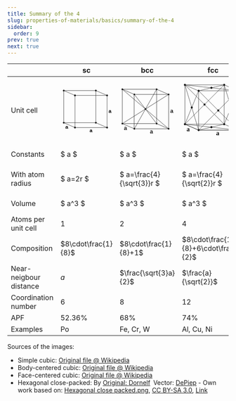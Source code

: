 ```yaml
---
title: Summary of the 4
slug: properties-of-materials/basics/summary-of-the-4
sidebar:
  order: 9
prev: true
next: true
---
```


|                        | sc                                                                                                                                                                                                                                                                                                                                                                                                                                                                                                                                                                                                                                                                                                                                                                   | bcc                                                                                                                                                                                                                                                                                                                                                                                                                                                                                                                                                                                                                                                                                                                                                                                                                                                                                                                                                                                                                                                                                                                                                                                                                                                                                                                                                                                                                                                                                                                                                                                                                                                                                                                                                                                                                                                                                                | fcc                                                                                                                                                                                                                                                                                                                                                                                                                                                                                                                                                                                                                                                                                                                                                                         | hcp                                                                                                                                                                                                                                                                                                                                                                                                                                                                                                                                                                                                                                                                                                                                                                                                                                                                                                                                                                                                                                                                                                                                                                                                                                                                                                                                                                                                                                                                                                                                                                                                                                                                                                                                                                                                                                                                                                                                                                                                                                                                                                                                                                                                                                                                                                                                                                                                                                                                                                                                                                                                                                                                                                                                                                                                                                                                                                                                                                                                                                                                                                                                                                                                                                                                                                                                                                                                                                                                                                                                                                                                                                                                                                                                                                                                                                                                                                                                                                                                                                                                                                                                                                                                                                                                                                                                                                                                                                                                                                                                                                                                                                                                                                                                                                                                                                                                                                                                                                                                                                                                                                                                                                                                                                                                                                                                                                                                                                                                                                                                                                                                                                                                                                                                                                                                                                                                                                                                                                                                                                                                                                                                                                                                                                                                                                                                                                                                                                                                                                                                                                                                                                                                                                                                                                                                                                                                                                                                                                                                                                                                                                                                                                                                                                                                                                                                                                                                                                                                                                                                                                                                                                                                                                                                                                                                                                                                                                                                                                                                                                                                                                                                                                                                                                                                                                                                                                                                                                                                                                                                                                                                                                                                                                                                                                                                                                                                                                                                                                                                                                                                                                                                                                                                                                                                                                                                                                                                                                                                                                                                                                                                                                                                                                                                                                                                                                                                                                                                                                                                                                                                                                                                                                                                                                                                                                                                                                                                                                                                                                                                                                                                                                                                                                                                                                                                                                                                                                                                                                                                                                                                                                                  |
| ---------------------- | -------------------------------------------------------------------------------------------------------------------------------------------------------------------------------------------------------------------------------------------------------------------------------------------------------------------------------------------------------------------------------------------------------------------------------------------------------------------------------------------------------------------------------------------------------------------------------------------------------------------------------------------------------------------------------------------------------------------------------------------------------------------- | -------------------------------------------------------------------------------------------------------------------------------------------------------------------------------------------------------------------------------------------------------------------------------------------------------------------------------------------------------------------------------------------------------------------------------------------------------------------------------------------------------------------------------------------------------------------------------------------------------------------------------------------------------------------------------------------------------------------------------------------------------------------------------------------------------------------------------------------------------------------------------------------------------------------------------------------------------------------------------------------------------------------------------------------------------------------------------------------------------------------------------------------------------------------------------------------------------------------------------------------------------------------------------------------------------------------------------------------------------------------------------------------------------------------------------------------------------------------------------------------------------------------------------------------------------------------------------------------------------------------------------------------------------------------------------------------------------------------------------------------------------------------------------------------------------------------------------------------------------------------------------------------------- | --------------------------------------------------------------------------------------------------------------------------------------------------------------------------------------------------------------------------------------------------------------------------------------------------------------------------------------------------------------------------------------------------------------------------------------------------------------------------------------------------------------------------------------------------------------------------------------------------------------------------------------------------------------------------------------------------------------------------------------------------------------------------- | -------------------------------------------------------------------------------------------------------------------------------------------------------------------------------------------------------------------------------------------------------------------------------------------------------------------------------------------------------------------------------------------------------------------------------------------------------------------------------------------------------------------------------------------------------------------------------------------------------------------------------------------------------------------------------------------------------------------------------------------------------------------------------------------------------------------------------------------------------------------------------------------------------------------------------------------------------------------------------------------------------------------------------------------------------------------------------------------------------------------------------------------------------------------------------------------------------------------------------------------------------------------------------------------------------------------------------------------------------------------------------------------------------------------------------------------------------------------------------------------------------------------------------------------------------------------------------------------------------------------------------------------------------------------------------------------------------------------------------------------------------------------------------------------------------------------------------------------------------------------------------------------------------------------------------------------------------------------------------------------------------------------------------------------------------------------------------------------------------------------------------------------------------------------------------------------------------------------------------------------------------------------------------------------------------------------------------------------------------------------------------------------------------------------------------------------------------------------------------------------------------------------------------------------------------------------------------------------------------------------------------------------------------------------------------------------------------------------------------------------------------------------------------------------------------------------------------------------------------------------------------------------------------------------------------------------------------------------------------------------------------------------------------------------------------------------------------------------------------------------------------------------------------------------------------------------------------------------------------------------------------------------------------------------------------------------------------------------------------------------------------------------------------------------------------------------------------------------------------------------------------------------------------------------------------------------------------------------------------------------------------------------------------------------------------------------------------------------------------------------------------------------------------------------------------------------------------------------------------------------------------------------------------------------------------------------------------------------------------------------------------------------------------------------------------------------------------------------------------------------------------------------------------------------------------------------------------------------------------------------------------------------------------------------------------------------------------------------------------------------------------------------------------------------------------------------------------------------------------------------------------------------------------------------------------------------------------------------------------------------------------------------------------------------------------------------------------------------------------------------------------------------------------------------------------------------------------------------------------------------------------------------------------------------------------------------------------------------------------------------------------------------------------------------------------------------------------------------------------------------------------------------------------------------------------------------------------------------------------------------------------------------------------------------------------------------------------------------------------------------------------------------------------------------------------------------------------------------------------------------------------------------------------------------------------------------------------------------------------------------------------------------------------------------------------------------------------------------------------------------------------------------------------------------------------------------------------------------------------------------------------------------------------------------------------------------------------------------------------------------------------------------------------------------------------------------------------------------------------------------------------------------------------------------------------------------------------------------------------------------------------------------------------------------------------------------------------------------------------------------------------------------------------------------------------------------------------------------------------------------------------------------------------------------------------------------------------------------------------------------------------------------------------------------------------------------------------------------------------------------------------------------------------------------------------------------------------------------------------------------------------------------------------------------------------------------------------------------------------------------------------------------------------------------------------------------------------------------------------------------------------------------------------------------------------------------------------------------------------------------------------------------------------------------------------------------------------------------------------------------------------------------------------------------------------------------------------------------------------------------------------------------------------------------------------------------------------------------------------------------------------------------------------------------------------------------------------------------------------------------------------------------------------------------------------------------------------------------------------------------------------------------------------------------------------------------------------------------------------------------------------------------------------------------------------------------------------------------------------------------------------------------------------------------------------------------------------------------------------------------------------------------------------------------------------------------------------------------------------------------------------------------------------------------------------------------------------------------------------------------------------------------------------------------------------------------------------------------------------------------------------------------------------------------------------------------------------------------------------------------------------------------------------------------------------------------------------------------------------------------------------------------------------------------------------------------------------------------------------------------------------------------------------------------------------------------------------------------------------------------------------------------------------------------------------------------------------------------------------------------------------------------------------------------------------------------------------------------------------------------------------------------------------------------------------------------------------------------------------------------------------------------------------------------------------------------------------------------------------------------------------------------------------------------------------------------------------------------------------------------------------------------------------------------------------------------------------------------------------------------------------------------------------------------------------------------------------------------------------------------------------------------------------------------------------------------------------------------------------------------------------------------------------------------------------------------------------------------------------------------------------------------------------------------------------------------------------------------------------------------------------------------------------------------------------------------------------------------------------------------------------------------------------------------------------------------------------------------------------------------------------------------------------------------------------------------------------------------------------------------------------------------------------------------------------------------------------------------------------------------------------------------------------------------------------------------------------------------------------------------------------------------------------------------------------------------------------------------------------------------- |
| Unit cell              | <svg width="203" height="180" viewBox="0 0 403 360"><marker id="a" overflow="visible" orient="auto"><circle r="2.5" fill="currentColor"/></marker><g fill="none" stroke="currentColor" stroke-width="2.5" marker-start="url(#a)" marker-mid="url(#a)" marker-end="url(#a)"><path d="M273.848 28.75v250l87.5 37.5" stroke="currentColor"/><path d="M23.848 278.75h250" stroke="currentColor"/><path d="m111.348 316.25-87.5-37.5v-250l87.5 37.5"/><path d="M23.848 28.75h250l87.5 37.5"/><path d="M111.348 66.25h250v250h-250z"/></g><circle cx="273.848" cy="278.75" r="6.25" fill="currentColor"/><g font-family="sans-serif" font-size="40" font-weight="bold"><text x="225" y="351">a</text><text x="373" y="201">a</text><text x="36" y="326">a</text></g></svg> | <svg xmlns="http://www.w3.org/2000/svg" viewBox="0 0 403 354" width="201.5" height="177"><path d="m106.25 311.25-87.5-37.5v-250l87.5 37.5m-87.5-37.5h250l87.5 37.5" fill="none" stroke="currentColor" stroke-width="2.5"/><path d="M268.75 23.75v250l87.5 37.5m-87.5-37.5h-250m250-250-162.5 287.5m-87.5-37.5 337.5-212.5m-337.5-37.5 337.5 287.5m-87.5-37.5-162.5-212.5" fill="none" stroke="currentColor" stroke-width="2.5"/><path fill="none" stroke="currentColor" stroke-width="2.5" stroke-linecap="round" d="M106.25 61.25h250v250h-250z"/><path d="M193.75 167.5a6.25 6.25 0 1 1-12.5 0 6.25 6.25 0 1 1 12.5 0z" fill="currentColor"/><path d="M25 23.75a6.25 6.25 0 1 1-12.5 0 6.25 6.25 0 1 1 12.5 0zm87.5 37.5a6.25 6.25 0 1 1-12.5 0 6.25 6.25 0 1 1 12.5 0zM275 23.75a6.25 6.25 0 1 1-12.5 0 6.25 6.25 0 1 1 12.5 0zm87.5 37.5a6.25 6.25 0 1 1-12.5 0 6.25 6.25 0 1 1 12.5 0zm0 250a6.25 6.25 0 1 1-12.5 0 6.25 6.25 0 1 1 12.5 0z" fill="currentColor"/><path d="M275 273.75a6.25 6.25 0 1 1-12.5 0 6.25 6.25 0 1 1 12.5 0z" fill="currentColor"/><path d="M25 273.75a6.25 6.25 0 1 1-12.5 0 6.25 6.25 0 1 1 12.5 0zm87.5 37.5a6.25 6.25 0 1 1-12.5 0 6.25 6.25 0 1 1 12.5 0z" fill="currentColor"/><text x="219.902" y="346.152" xml:space="preserve" style="text-align:start;line-height:125%;fill:currentColor" font-size="40" font-weight="bold" font-family="sans-serif"><tspan x="219.902" y="346.152">a</tspan></text><text x="368.184" y="196.152" xml:space="preserve" style="fill:currentColor;text-align:start;line-height:125%" font-size="40" font-weight="bold" font-family="sans-serif"><tspan x="368.184" y="196.152">a</tspan></text><text x="30.684" y="321.152" xml:space="preserve" style="fill:currentColor;text-align:start;line-height:125%" font-size="40" font-weight="bold" font-family="sans-serif"><tspan x="30.684" y="321.152">a</tspan></text></svg> | <svg xmlns="http://www.w3.org/2000/svg" viewBox="0 0 399 359" width="199.5" height="179.5"><g fill="none" stroke="currentColor" stroke-width="2" stroke-linecap="round"><path d="m18 18 252 252H18L270 18l88 290-88-38-164 38-88-38 340 38V56l-88 214V18"/><path stroke="currentColor" d="m18 18 340 38-88-38-164 38zl88 290-88-38 88-214h252v252H106V56l252 252H106L358 56M18 270V18h252"/><g stroke-width="13"><path stroke="currentColor" d="M18 18h0m88 38h0m82-19h0m82-19h0m88 38h0M232 182v0M106 308v0M62 163v0M18 270h0m340 38v0"/><path d="M144 144h0m44 145h0m82-19h0m44-107v0"/></g></g><text font-size="40" font-weight="bold" font-family="Bitstream Vera Sans" x="29" y="316">a <tspan x="218" y="341">a</tspan> <tspan x="367" y="191">a</tspan></text></svg> | <svg xmlns="http://www.w3.org/2000/svg" width="160" height="158" viewBox="0 0 311.15 306.92"><g style="display:inline"><path style="fill:none;stroke:currentColor;stroke-width:2;stroke-linecap:butt;stroke-linejoin:miter;stroke-miterlimit:4;stroke-opacity:1;stroke-dasharray:none" d="m218.217 42.357-.471 181.949" transform="translate(-62.909 11.304)"/><path style="fill:none;stroke:currentColor;stroke-width:2;stroke-linecap:butt;stroke-linejoin:miter;stroke-miterlimit:4;stroke-opacity:1;stroke-dasharray:none" d="m257.751 268.253 71.29-31.381m-181.31 20.718 110.003 10.664" transform="translate(-62.909 11.304)"/><path style="fill:none;stroke:currentColor;stroke-width:2;stroke-linecap:butt;stroke-linejoin:miter;stroke-miterlimit:4;stroke-opacity:1;stroke-dasharray:12,12;stroke-dashoffset:0;display:inline" d="m106.842 215.297 40 41.438" transform="translate(-62.909 11.304)"/><path style="fill:none;stroke:currentColor;stroke-width:2;stroke-linecap:butt;stroke-linejoin:miter;stroke-miterlimit:4;stroke-opacity:1;stroke-dasharray:12,12;stroke-dashoffset:0" d="m177.86 182.648 109.11 9.682" transform="translate(-62.909 11.304)"/><path style="fill:none;stroke:currentColor;stroke-width:2;stroke-linecap:butt;stroke-linejoin:miter;stroke-miterlimit:4;stroke-opacity:1;stroke-dasharray:12,12;stroke-dashoffset:0;display:inline" d="m107.148 213.051 68.505-30.06m153.27 53.496-39.989-42.193" transform="translate(-62.909 11.304)"/><path style="fill:none;stroke:currentColor;stroke-width:2;stroke-linecap:butt;stroke-linejoin:miter;stroke-miterlimit:4;stroke-opacity:1;stroke-dasharray:none;display:inline" d="m148.732 256.786 68.335-30.383M329.2 236.764l-110.46-10.525" transform="translate(-62.909 11.304)"/><path style="fill:none;stroke:currentColor;stroke-width:2;stroke-linecap:butt;stroke-linejoin:miter;stroke-miterlimit:4;stroke-opacity:1;stroke-dasharray:12,12;stroke-dashoffset:0;display:inline" d="m257.02 267.847-38.038-41.367m-2.01-2.01-39.03-41.741m108.768 11.727-67.53 29.835m-2.009.379-110.484-9.528" transform="translate(-62.909 11.304)"/><path style="fill:none;stroke:currentColor;stroke-width:2;stroke-linecap:butt;stroke-linejoin:miter;stroke-miterlimit:4;stroke-opacity:1;stroke-dasharray:12,12;stroke-dashoffset:0;display:inline" d="m105.556 30.992-.47 181.95" transform="translate(-62.909 11.304)"/><path style="fill:none;stroke:currentColor;stroke-width:2;stroke-linecap:butt;stroke-linejoin:miter;stroke-miterlimit:4;stroke-opacity:1;stroke-dasharray:none;display:inline;enable-background:new" d="m148.064 76.374-.471 181.949M257.925 85.281l-.47 181.95m72.919-214.017-.47 181.949" transform="translate(-62.909 11.304)"/><path style="fill:none;stroke:currentColor;stroke-width:2;stroke-linecap:butt;stroke-linejoin:miter;stroke-miterlimit:4;stroke-opacity:1;stroke-dasharray:12,12;stroke-dashoffset:0;display:inline;enable-background:new" d="m288.211 11.05-.47 181.95M177.162 2.737l-.47 181.949" transform="translate(-62.909 11.304)"/><path style="fill:none;stroke:currentColor;stroke-width:1.74677539;stroke-linecap:square;stroke-linejoin:miter;stroke-miterlimit:4;stroke-opacity:1;stroke-dasharray:3.49355078,3.49355078;stroke-dashoffset:0;display:inline;enable-background:new" d="m208.763 160.228-.724 90.253m70.203-122.321-.724 90.253m-110.325-102.13-.724 90.253" transform="translate(-62.909 11.304)"/><path style="fill:none;stroke:currentColor;stroke-width:2;stroke-linecap:square;stroke-linejoin:miter;stroke-miterlimit:4;stroke-opacity:1;stroke-dasharray:4,4;stroke-dashoffset:0;display:inline;enable-background:new" d="m168.822 116.515 109.583 11.576m-69.253 32.412 67.579-31.196" transform="translate(-62.909 11.304)"/><path style="fill:none;stroke:currentColor;stroke-width:2.03187132;stroke-linecap:square;stroke-linejoin:miter;stroke-miterlimit:4;stroke-opacity:1;stroke-dasharray:4.06374264,4.06374264;stroke-dashoffset:0;display:inline;enable-background:new" d="m167.509 116.285 40.496 44.074" transform="translate(-62.909 11.304)"/></g><g style="display:inline"><path style="fill:currentColor;fill-opacity:1;display:inline" d="M55.72 105.715a2.899 2.899 0 1 1-5.797 0 2.899 2.899 0 0 1 5.798 0z" transform="translate(32.02 28.91) scale(1.55238)"/><path style="fill:none;stroke:currentColor;stroke-width:2;stroke-linecap:butt;stroke-linejoin:miter;stroke-miterlimit:4;stroke-opacity:1;stroke-dasharray:none;display:inline;enable-background:new" d="m257.814 84.734 71.29-31.381M147.794 74.07l110.003 10.665" transform="translate(-62.909 11.304)"/><path style="fill:none;stroke:currentColor;stroke-width:2;stroke-linecap:butt;stroke-linejoin:miter;stroke-miterlimit:4;stroke-opacity:1;stroke-dasharray:12,12;stroke-dashoffset:0;display:inline;enable-background:new" d="m106.905 31.778 40 41.438M177.923-.871l109.11 9.682M107.21 29.532l68.506-30.06m153.27 53.496-39.989-42.193" transform="translate(-62.909 11.304)"/><path style="fill:none;stroke:currentColor;stroke-width:2;stroke-linecap:butt;stroke-linejoin:miter;stroke-miterlimit:4;stroke-opacity:1;stroke-dasharray:none;display:inline;enable-background:new" d="m148.795 73.267 68.335-30.383m112.133 10.361L218.804 42.72" transform="translate(-62.909 11.304)"/><path style="fill:none;stroke:currentColor;stroke-width:2;stroke-linecap:butt;stroke-linejoin:miter;stroke-miterlimit:4;stroke-opacity:1;stroke-dasharray:12,12;stroke-dashoffset:0;display:inline;enable-background:new" d="M257.082 84.328 219.045 42.96m-2.01-2.009L178.005-.79m108.767 11.727-67.53 29.835m-2.008.378L106.75 31.623" transform="translate(-62.909 11.304)"/><path style="fill:currentColor;fill-opacity:1;display:inline;enable-background:new" d="M55.72 105.715a2.899 2.899 0 1 1-5.797 0 2.899 2.899 0 0 1 5.798 0z" transform="translate(32.083 -154.61) scale(1.55238)"/><path style="fill:currentColor;fill-opacity:1;display:inline;enable-background:new" d="M55.72 105.715a2.899 2.899 0 1 1-5.797 0 2.899 2.899 0 0 1 5.798 0z" transform="translate(143.057 -143.062) scale(1.55238)"/><path style="fill:currentColor;fill-opacity:1;display:inline;enable-background:new" d="M55.72 105.715a2.899 2.899 0 1 1-5.797 0 2.899 2.899 0 0 1 5.798 0z" transform="translate(73.14 -110.84) scale(1.55238)"/><path style="fill:currentColor;fill-opacity:1;display:inline;enable-background:new" d="M55.72 105.715a2.899 2.899 0 1 1-5.797 0 2.899 2.899 0 0 1 5.798 0z" transform="translate(2.967 -78.62) scale(1.55238)"/><path style="fill:currentColor;fill-opacity:1;display:inline;enable-background:new" d="M55.72 105.715a2.899 2.899 0 1 1-5.797 0 2.899 2.899 0 0 1 5.798 0z" transform="translate(185.109 -98.806) scale(1.55238)"/><path style="fill:currentColor;fill-opacity:1;display:inline;enable-background:new" d="M55.72 105.715a2.899 2.899 0 1 1-5.797 0 2.899 2.899 0 0 1 5.798 0z" transform="translate(113.17 -67.482) scale(1.55238)"/><path style="fill:currentColor;fill-opacity:1;display:inline;enable-background:new" d="M55.72 105.715a2.899 2.899 0 1 1-5.797 0 2.899 2.899 0 0 1 5.798 0z" transform="translate(-38.974 -121.998) scale(1.55238)"/><path style="fill:currentColor;fill-opacity:1;display:inline" d="M55.72 105.715a2.899 2.899 0 1 1-5.797 0 2.899 2.899 0 0 1 5.798 0z" transform="translate(142.994 40.457) scale(1.55238)"/><path style="fill:currentColor;fill-opacity:1;display:inline" d="M55.72 105.715a2.899 2.899 0 1 1-5.797 0 2.899 2.899 0 0 1 5.798 0z" transform="translate(133.376 -24.695) scale(1.55238)"/><path style="fill:currentColor;fill-opacity:1;display:inline" d="M55.72 105.715a2.899 2.899 0 1 1-5.797 0 2.899 2.899 0 0 1 5.798 0z" transform="translate(73.078 72.678) scale(1.55238)"/><path style="fill:currentColor;fill-opacity:1;display:inline" d="M55.72 105.715a2.899 2.899 0 1 1-5.797 0 2.899 2.899 0 0 1 5.798 0z" transform="translate(63.824 7.912) scale(1.55238)"/><path style="fill:currentColor;fill-opacity:1;display:inline" d="M55.72 105.715a2.899 2.899 0 1 1-5.797 0 2.899 2.899 0 0 1 5.798 0z" transform="translate(22.273 -36.386) scale(1.55238)"/><path style="fill:currentColor;fill-opacity:1;display:inline" d="M55.72 105.715a2.899 2.899 0 1 1-5.797 0 2.899 2.899 0 0 1 5.798 0z" transform="translate(2.904 104.9) scale(1.55238)"/><path style="fill:currentColor;fill-opacity:1;display:inline" d="M55.72 105.715a2.899 2.899 0 1 1-5.797 0 2.899 2.899 0 0 1 5.798 0z" transform="translate(185.046 84.713) scale(1.55238)"/><path style="fill:currentColor;fill-opacity:1;display:inline" d="M55.72 105.715a2.899 2.899 0 1 1-5.797 0 2.899 2.899 0 0 1 5.798 0z" transform="translate(113.107 116.037) scale(1.55238)"/><path style="fill:currentColor;fill-opacity:1;display:inline" d="M55.72 105.715a2.899 2.899 0 1 1-5.797 0 2.899 2.899 0 0 1 5.798 0z" transform="translate(-39.036 61.521) scale(1.55238)"/><path d="M198.985 276.084c-2.279 0-3.857.26-4.736.782-.879.52-1.318 1.41-1.318 2.667 0 1.001.33 1.796.988 2.383.66.588 1.556.882 2.69.882 1.564 0 2.818-.555 3.763-1.663.945-1.11 1.418-2.583 1.418-4.423v-.628zm5.625-1.165v9.795h-2.82v-2.606c-.644 1.042-1.446 1.811-2.406 2.307-.961.495-2.136.743-3.526.743-1.757 0-3.155-.493-4.192-1.48-1.037-.985-1.556-2.306-1.556-3.961 0-1.932.647-3.388 1.94-4.369 1.292-.98 3.22-1.471 5.785-1.471h3.955v-.276c0-1.298-.427-2.302-1.28-3.012s-2.051-1.065-3.594-1.065c-.981 0-1.937.117-2.867.352-.93.235-1.824.588-2.682 1.058v-2.606a18.917 18.917 0 0 1 3.004-.896c.971-.2 1.916-.3 2.836-.3 2.483 0 4.338.644 5.564 1.932 1.226 1.288 1.84 3.24 1.84 5.855z" transform="translate(-59.218 12.78)" style="font-size:31.39110947px;font-style:normal;font-variant:normal;font-weight:400;font-stretch:normal;text-align:start;line-height:125%;letter-spacing:0;word-spacing:0;writing-mode:lr-tb;text-anchor:start;fill:currentColor;fill-opacity:1;stroke:none;display:inline;enable-background:new;font-family:DejaVu Sans;-inkscape-font-specification:DejaVu Sans"/><path style="font-size:31.39110947px;font-style:normal;font-variant:normal;font-weight:400;font-stretch:normal;text-align:start;line-height:125%;letter-spacing:0;word-spacing:0;writing-mode:lr-tb;text-anchor:start;fill:currentColor;fill-opacity:1;stroke:none;display:inline;enable-background:new;font-family:DejaVu Sans;-inkscape-font-specification:DejaVu Sans" d="M351.165 150.104v2.636a10.977 10.977 0 0 0-2.4-.989 9.16 9.16 0 0 0-2.429-.33c-1.829 0-3.249.58-4.26 1.74-1.012 1.16-1.518 2.788-1.518 4.882 0 2.095.506 3.722 1.517 4.882 1.012 1.16 2.432 1.74 4.261 1.74.818 0 1.628-.11 2.43-.33a11.01 11.01 0 0 0 2.399-.988v2.606c-.787.367-1.602.643-2.445.827-.843.184-1.74.276-2.69.276-2.585 0-4.64-.812-6.162-2.437-1.522-1.625-2.284-3.817-2.284-6.576 0-2.8.77-5.002 2.307-6.606 1.538-1.604 3.646-2.406 6.323-2.406.868 0 1.717.09 2.544.268.828.179 1.63.447 2.407.805z" transform="translate(-62.909 11.304)"/></g></svg> |
| Constants              | $ a $                                                                                                                                                                                                                                                                                                                                                                                                                                                                                                                                                                                                                                                                                                                                                                | $ a $                                                                                                                                                                                                                                                                                                                                                                                                                                                                                                                                                                                                                                                                                                                                                                                                                                                                                                                                                                                                                                                                                                                                                                                                                                                                                                                                                                                                                                                                                                                                                                                                                                                                                                                                                                                                                                                                                              | $ a $                                                                                                                                                                                                                                                                                                                                                                                                                                                                                                                                                                                                                                                                                                                                                                       | $ a, c $ (where $ c > a $)                                                                                                                                                                                                                                                                                                                                                                                                                                                                                                                                                                                                                                                                                                                                                                                                                                                                                                                                                                                                                                                                                                                                                                                                                                                                                                                                                                                                                                                                                                                                                                                                                                                                                                                                                                                                                                                                                                                                                                                                                                                                                                                                                                                                                                                                                                                                                                                                                                                                                                                                                                                                                                                                                                                                                                                                                                                                                                                                                                                                                                                                                                                                                                                                                                                                                                                                                                                                                                                                                                                                                                                                                                                                                                                                                                                                                                                                                                                                                                                                                                                                                                                                                                                                                                                                                                                                                                                                                                                                                                                                                                                                                                                                                                                                                                                                                                                                                                                                                                                                                                                                                                                                                                                                                                                                                                                                                                                                                                                                                                                                                                                                                                                                                                                                                                                                                                                                                                                                                                                                                                                                                                                                                                                                                                                                                                                                                                                                                                                                                                                                                                                                                                                                                                                                                                                                                                                                                                                                                                                                                                                                                                                                                                                                                                                                                                                                                                                                                                                                                                                                                                                                                                                                                                                                                                                                                                                                                                                                                                                                                                                                                                                                                                                                                                                                                                                                                                                                                                                                                                                                                                                                                                                                                                                                                                                                                                                                                                                                                                                                                                                                                                                                                                                                                                                                                                                                                                                                                                                                                                                                                                                                                                                                                                                                                                                                                                                                                                                                                                                                                                                                                                                                                                                                                                                                                                                                                                                                                                                                                                                                                                                                                                                                                                                                                                                                                                                                                                                                                                                                                                                                                           |
| With atom radius       | $ a=2r $                                                                                                                                                                                                                                                                                                                                                                                                                                                                                                                                                                                                                                                                                                                                                             | $ a=\frac{4}{\sqrt{3}}r $                                                                                                                                                                                                                                                                                                                                                                                                                                                                                                                                                                                                                                                                                                                                                                                                                                                                                                                                                                                                                                                                                                                                                                                                                                                                                                                                                                                                                                                                                                                                                                                                                                                                                                                                                                                                                                                                          | $ a=\frac{4}{\sqrt{2}}r $                                                                                                                                                                                                                                                                                                                                                                                                                                                                                                                                                                                                                                                                                                                                                   | $ a = 2r ; c=\sqrt{\frac{8}{3}}a $                                                                                                                                                                                                                                                                                                                                                                                                                                                                                                                                                                                                                                                                                                                                                                                                                                                                                                                                                                                                                                                                                                                                                                                                                                                                                                                                                                                                                                                                                                                                                                                                                                                                                                                                                                                                                                                                                                                                                                                                                                                                                                                                                                                                                                                                                                                                                                                                                                                                                                                                                                                                                                                                                                                                                                                                                                                                                                                                                                                                                                                                                                                                                                                                                                                                                                                                                                                                                                                                                                                                                                                                                                                                                                                                                                                                                                                                                                                                                                                                                                                                                                                                                                                                                                                                                                                                                                                                                                                                                                                                                                                                                                                                                                                                                                                                                                                                                                                                                                                                                                                                                                                                                                                                                                                                                                                                                                                                                                                                                                                                                                                                                                                                                                                                                                                                                                                                                                                                                                                                                                                                                                                                                                                                                                                                                                                                                                                                                                                                                                                                                                                                                                                                                                                                                                                                                                                                                                                                                                                                                                                                                                                                                                                                                                                                                                                                                                                                                                                                                                                                                                                                                                                                                                                                                                                                                                                                                                                                                                                                                                                                                                                                                                                                                                                                                                                                                                                                                                                                                                                                                                                                                                                                                                                                                                                                                                                                                                                                                                                                                                                                                                                                                                                                                                                                                                                                                                                                                                                                                                                                                                                                                                                                                                                                                                                                                                                                                                                                                                                                                                                                                                                                                                                                                                                                                                                                                                                                                                                                                                                                                                                                                                                                                                                                                                                                                                                                                                                                                                                                                                                                                   |
| Volume                 | $ a^3 $                                                                                                                                                                                                                                                                                                                                                                                                                                                                                                                                                                                                                                                                                                                                                              | $ a^3 $                                                                                                                                                                                                                                                                                                                                                                                                                                                                                                                                                                                                                                                                                                                                                                                                                                                                                                                                                                                                                                                                                                                                                                                                                                                                                                                                                                                                                                                                                                                                                                                                                                                                                                                                                                                                                                                                                            | $ a^3 $                                                                                                                                                                                                                                                                                                                                                                                                                                                                                                                                                                                                                                                                                                                                                                     | $ \frac{3}{2} \sqrt{3} a^2c $                                                                                                                                                                                                                                                                                                                                                                                                                                                                                                                                                                                                                                                                                                                                                                                                                                                                                                                                                                                                                                                                                                                                                                                                                                                                                                                                                                                                                                                                                                                                                                                                                                                                                                                                                                                                                                                                                                                                                                                                                                                                                                                                                                                                                                                                                                                                                                                                                                                                                                                                                                                                                                                                                                                                                                                                                                                                                                                                                                                                                                                                                                                                                                                                                                                                                                                                                                                                                                                                                                                                                                                                                                                                                                                                                                                                                                                                                                                                                                                                                                                                                                                                                                                                                                                                                                                                                                                                                                                                                                                                                                                                                                                                                                                                                                                                                                                                                                                                                                                                                                                                                                                                                                                                                                                                                                                                                                                                                                                                                                                                                                                                                                                                                                                                                                                                                                                                                                                                                                                                                                                                                                                                                                                                                                                                                                                                                                                                                                                                                                                                                                                                                                                                                                                                                                                                                                                                                                                                                                                                                                                                                                                                                                                                                                                                                                                                                                                                                                                                                                                                                                                                                                                                                                                                                                                                                                                                                                                                                                                                                                                                                                                                                                                                                                                                                                                                                                                                                                                                                                                                                                                                                                                                                                                                                                                                                                                                                                                                                                                                                                                                                                                                                                                                                                                                                                                                                                                                                                                                                                                                                                                                                                                                                                                                                                                                                                                                                                                                                                                                                                                                                                                                                                                                                                                                                                                                                                                                                                                                                                                                                                                                                                                                                                                                                                                                                                                                                                                                                                                                                                                                                        |
| Atoms per unit cell    | 1                                                                                                                                                                                                                                                                                                                                                                                                                                                                                                                                                                                                                                                                                                                                                                    | 2                                                                                                                                                                                                                                                                                                                                                                                                                                                                                                                                                                                                                                                                                                                                                                                                                                                                                                                                                                                                                                                                                                                                                                                                                                                                                                                                                                                                                                                                                                                                                                                                                                                                                                                                                                                                                                                                                                  | 4                                                                                                                                                                                                                                                                                                                                                                                                                                                                                                                                                                                                                                                                                                                                                                           | 6                                                                                                                                                                                                                                                                                                                                                                                                                                                                                                                                                                                                                                                                                                                                                                                                                                                                                                                                                                                                                                                                                                                                                                                                                                                                                                                                                                                                                                                                                                                                                                                                                                                                                                                                                                                                                                                                                                                                                                                                                                                                                                                                                                                                                                                                                                                                                                                                                                                                                                                                                                                                                                                                                                                                                                                                                                                                                                                                                                                                                                                                                                                                                                                                                                                                                                                                                                                                                                                                                                                                                                                                                                                                                                                                                                                                                                                                                                                                                                                                                                                                                                                                                                                                                                                                                                                                                                                                                                                                                                                                                                                                                                                                                                                                                                                                                                                                                                                                                                                                                                                                                                                                                                                                                                                                                                                                                                                                                                                                                                                                                                                                                                                                                                                                                                                                                                                                                                                                                                                                                                                                                                                                                                                                                                                                                                                                                                                                                                                                                                                                                                                                                                                                                                                                                                                                                                                                                                                                                                                                                                                                                                                                                                                                                                                                                                                                                                                                                                                                                                                                                                                                                                                                                                                                                                                                                                                                                                                                                                                                                                                                                                                                                                                                                                                                                                                                                                                                                                                                                                                                                                                                                                                                                                                                                                                                                                                                                                                                                                                                                                                                                                                                                                                                                                                                                                                                                                                                                                                                                                                                                                                                                                                                                                                                                                                                                                                                                                                                                                                                                                                                                                                                                                                                                                                                                                                                                                                                                                                                                                                                                                                                                                                                                                                                                                                                                                                                                                                                                                                                                                                                                                                    |
| Composition            | $8\cdot\frac{1}{8}$                                                                                                                                                                                                                                                                                                                                                                                                                                                                                                                                                                                                                                                                                                                                                  | $8\cdot\frac{1}{8}+1$                                                                                                                                                                                                                                                                                                                                                                                                                                                                                                                                                                                                                                                                                                                                                                                                                                                                                                                                                                                                                                                                                                                                                                                                                                                                                                                                                                                                                                                                                                                                                                                                                                                                                                                                                                                                                                                                              | $8\cdot\frac{1}{8}+6\cdot\frac{1}{2}$                                                                                                                                                                                                                                                                                                                                                                                                                                                                                                                                                                                                                                                                                                                                       | $3+12\cdot\frac{1}{6}+2\cdot\frac{1}{2}$                                                                                                                                                                                                                                                                                                                                                                                                                                                                                                                                                                                                                                                                                                                                                                                                                                                                                                                                                                                                                                                                                                                                                                                                                                                                                                                                                                                                                                                                                                                                                                                                                                                                                                                                                                                                                                                                                                                                                                                                                                                                                                                                                                                                                                                                                                                                                                                                                                                                                                                                                                                                                                                                                                                                                                                                                                                                                                                                                                                                                                                                                                                                                                                                                                                                                                                                                                                                                                                                                                                                                                                                                                                                                                                                                                                                                                                                                                                                                                                                                                                                                                                                                                                                                                                                                                                                                                                                                                                                                                                                                                                                                                                                                                                                                                                                                                                                                                                                                                                                                                                                                                                                                                                                                                                                                                                                                                                                                                                                                                                                                                                                                                                                                                                                                                                                                                                                                                                                                                                                                                                                                                                                                                                                                                                                                                                                                                                                                                                                                                                                                                                                                                                                                                                                                                                                                                                                                                                                                                                                                                                                                                                                                                                                                                                                                                                                                                                                                                                                                                                                                                                                                                                                                                                                                                                                                                                                                                                                                                                                                                                                                                                                                                                                                                                                                                                                                                                                                                                                                                                                                                                                                                                                                                                                                                                                                                                                                                                                                                                                                                                                                                                                                                                                                                                                                                                                                                                                                                                                                                                                                                                                                                                                                                                                                                                                                                                                                                                                                                                                                                                                                                                                                                                                                                                                                                                                                                                                                                                                                                                                                                                                                                                                                                                                                                                                                                                                                                                                                                                                                                                                             |
| Near-neigbour distance | $a$                                                                                                                                                                                                                                                                                                                                                                                                                                                                                                                                                                                                                                                                                                                                                                  | $\frac{\sqrt{3}a}{2}$                                                                                                                                                                                                                                                                                                                                                                                                                                                                                                                                                                                                                                                                                                                                                                                                                                                                                                                                                                                                                                                                                                                                                                                                                                                                                                                                                                                                                                                                                                                                                                                                                                                                                                                                                                                                                                                                              | $\frac{a}{\sqrt{2}}$                                                                                                                                                                                                                                                                                                                                                                                                                                                                                                                                                                                                                                                                                                                                                        | $a$                                                                                                                                                                                                                                                                                                                                                                                                                                                                                                                                                                                                                                                                                                                                                                                                                                                                                                                                                                                                                                                                                                                                                                                                                                                                                                                                                                                                                                                                                                                                                                                                                                                                                                                                                                                                                                                                                                                                                                                                                                                                                                                                                                                                                                                                                                                                                                                                                                                                                                                                                                                                                                                                                                                                                                                                                                                                                                                                                                                                                                                                                                                                                                                                                                                                                                                                                                                                                                                                                                                                                                                                                                                                                                                                                                                                                                                                                                                                                                                                                                                                                                                                                                                                                                                                                                                                                                                                                                                                                                                                                                                                                                                                                                                                                                                                                                                                                                                                                                                                                                                                                                                                                                                                                                                                                                                                                                                                                                                                                                                                                                                                                                                                                                                                                                                                                                                                                                                                                                                                                                                                                                                                                                                                                                                                                                                                                                                                                                                                                                                                                                                                                                                                                                                                                                                                                                                                                                                                                                                                                                                                                                                                                                                                                                                                                                                                                                                                                                                                                                                                                                                                                                                                                                                                                                                                                                                                                                                                                                                                                                                                                                                                                                                                                                                                                                                                                                                                                                                                                                                                                                                                                                                                                                                                                                                                                                                                                                                                                                                                                                                                                                                                                                                                                                                                                                                                                                                                                                                                                                                                                                                                                                                                                                                                                                                                                                                                                                                                                                                                                                                                                                                                                                                                                                                                                                                                                                                                                                                                                                                                                                                                                                                                                                                                                                                                                                                                                                                                                                                                                                                                                                                  |
| Coordination number    | 6                                                                                                                                                                                                                                                                                                                                                                                                                                                                                                                                                                                                                                                                                                                                                                    | 8                                                                                                                                                                                                                                                                                                                                                                                                                                                                                                                                                                                                                                                                                                                                                                                                                                                                                                                                                                                                                                                                                                                                                                                                                                                                                                                                                                                                                                                                                                                                                                                                                                                                                                                                                                                                                                                                                                  | 12                                                                                                                                                                                                                                                                                                                                                                                                                                                                                                                                                                                                                                                                                                                                                                          | 12                                                                                                                                                                                                                                                                                                                                                                                                                                                                                                                                                                                                                                                                                                                                                                                                                                                                                                                                                                                                                                                                                                                                                                                                                                                                                                                                                                                                                                                                                                                                                                                                                                                                                                                                                                                                                                                                                                                                                                                                                                                                                                                                                                                                                                                                                                                                                                                                                                                                                                                                                                                                                                                                                                                                                                                                                                                                                                                                                                                                                                                                                                                                                                                                                                                                                                                                                                                                                                                                                                                                                                                                                                                                                                                                                                                                                                                                                                                                                                                                                                                                                                                                                                                                                                                                                                                                                                                                                                                                                                                                                                                                                                                                                                                                                                                                                                                                                                                                                                                                                                                                                                                                                                                                                                                                                                                                                                                                                                                                                                                                                                                                                                                                                                                                                                                                                                                                                                                                                                                                                                                                                                                                                                                                                                                                                                                                                                                                                                                                                                                                                                                                                                                                                                                                                                                                                                                                                                                                                                                                                                                                                                                                                                                                                                                                                                                                                                                                                                                                                                                                                                                                                                                                                                                                                                                                                                                                                                                                                                                                                                                                                                                                                                                                                                                                                                                                                                                                                                                                                                                                                                                                                                                                                                                                                                                                                                                                                                                                                                                                                                                                                                                                                                                                                                                                                                                                                                                                                                                                                                                                                                                                                                                                                                                                                                                                                                                                                                                                                                                                                                                                                                                                                                                                                                                                                                                                                                                                                                                                                                                                                                                                                                                                                                                                                                                                                                                                                                                                                                                                                                                                                                                   |
| APF                    | 52.36%                                                                                                                                                                                                                                                                                                                                                                                                                                                                                                                                                                                                                                                                                                                                                               | 68%                                                                                                                                                                                                                                                                                                                                                                                                                                                                                                                                                                                                                                                                                                                                                                                                                                                                                                                                                                                                                                                                                                                                                                                                                                                                                                                                                                                                                                                                                                                                                                                                                                                                                                                                                                                                                                                                                                | 74%                                                                                                                                                                                                                                                                                                                                                                                                                                                                                                                                                                                                                                                                                                                                                                         | 74%                                                                                                                                                                                                                                                                                                                                                                                                                                                                                                                                                                                                                                                                                                                                                                                                                                                                                                                                                                                                                                                                                                                                                                                                                                                                                                                                                                                                                                                                                                                                                                                                                                                                                                                                                                                                                                                                                                                                                                                                                                                                                                                                                                                                                                                                                                                                                                                                                                                                                                                                                                                                                                                                                                                                                                                                                                                                                                                                                                                                                                                                                                                                                                                                                                                                                                                                                                                                                                                                                                                                                                                                                                                                                                                                                                                                                                                                                                                                                                                                                                                                                                                                                                                                                                                                                                                                                                                                                                                                                                                                                                                                                                                                                                                                                                                                                                                                                                                                                                                                                                                                                                                                                                                                                                                                                                                                                                                                                                                                                                                                                                                                                                                                                                                                                                                                                                                                                                                                                                                                                                                                                                                                                                                                                                                                                                                                                                                                                                                                                                                                                                                                                                                                                                                                                                                                                                                                                                                                                                                                                                                                                                                                                                                                                                                                                                                                                                                                                                                                                                                                                                                                                                                                                                                                                                                                                                                                                                                                                                                                                                                                                                                                                                                                                                                                                                                                                                                                                                                                                                                                                                                                                                                                                                                                                                                                                                                                                                                                                                                                                                                                                                                                                                                                                                                                                                                                                                                                                                                                                                                                                                                                                                                                                                                                                                                                                                                                                                                                                                                                                                                                                                                                                                                                                                                                                                                                                                                                                                                                                                                                                                                                                                                                                                                                                                                                                                                                                                                                                                                                                                                                                                                  |
| Examples               | Po                                                                                                                                                                                                                                                                                                                                                                                                                                                                                                                                                                                                                                                                                                                                                                   | Fe, Cr, W                                                                                                                                                                                                                                                                                                                                                                                                                                                                                                                                                                                                                                                                                                                                                                                                                                                                                                                                                                                                                                                                                                                                                                                                                                                                                                                                                                                                                                                                                                                                                                                                                                                                                                                                                                                                                                                                                          | Al, Cu, Ni                                                                                                                                                                                                                                                                                                                                                                                                                                                                                                                                                                                                                                                                                                                                                                  | Mg, Zn                                                                                                                                                                                                                                                                                                                                                                                                                                                                                                                                                                                                                                                                                                                                                                                                                                                                                                                                                                                                                                                                                                                                                                                                                                                                                                                                                                                                                                                                                                                                                                                                                                                                                                                                                                                                                                                                                                                                                                                                                                                                                                                                                                                                                                                                                                                                                                                                                                                                                                                                                                                                                                                                                                                                                                                                                                                                                                                                                                                                                                                                                                                                                                                                                                                                                                                                                                                                                                                                                                                                                                                                                                                                                                                                                                                                                                                                                                                                                                                                                                                                                                                                                                                                                                                                                                                                                                                                                                                                                                                                                                                                                                                                                                                                                                                                                                                                                                                                                                                                                                                                                                                                                                                                                                                                                                                                                                                                                                                                                                                                                                                                                                                                                                                                                                                                                                                                                                                                                                                                                                                                                                                                                                                                                                                                                                                                                                                                                                                                                                                                                                                                                                                                                                                                                                                                                                                                                                                                                                                                                                                                                                                                                                                                                                                                                                                                                                                                                                                                                                                                                                                                                                                                                                                                                                                                                                                                                                                                                                                                                                                                                                                                                                                                                                                                                                                                                                                                                                                                                                                                                                                                                                                                                                                                                                                                                                                                                                                                                                                                                                                                                                                                                                                                                                                                                                                                                                                                                                                                                                                                                                                                                                                                                                                                                                                                                                                                                                                                                                                                                                                                                                                                                                                                                                                                                                                                                                                                                                                                                                                                                                                                                                                                                                                                                                                                                                                                                                                                                                                                                                                                                                               |

Sources of the images:

- Simple cubic:
  [Original file @ Wikipedia](https://en.m.wikipedia.org/wiki/File:Lattic_simple_cubic.svg)
- Body-centered cubic:
  [Original file @ Wikipedia](https://en.m.wikipedia.org/wiki/File:Lattice_body_centered_cubic.svg)
- Face-centered cubic:
  [Original file @ Wikipedia](https://en.m.wikipedia.org/wiki/File:Lattice_face_centered_cubic.svg)
- Hexagonal close-packed: By
  <a href="https://commons.wikimedia.org/wiki/File:Hexagonal_close_packed.png" title="File:Hexagonal close packed.png">Original:
  </a>
  <a href="https://commons.wikimedia.org/wiki/User_talk:Dornelf~commonswiki" title="User talk:Dornelf~commonswiki">Dornelf</a> Vector:
  <a href="https://commons.wikimedia.org/wiki/User:DePiep" title="User:DePiep">DePiep</a> -
  Own work based on:
  <a href="https://commons.wikimedia.org/wiki/File:Hexagonal_close_packed.png" title="File:Hexagonal close packed.png">Hexagonal
  close packed.png</a>,
  <a href="https://creativecommons.org/licenses/by-sa/3.0" title="Creative Commons Attribution-Share Alike 3.0">CC
  BY-SA 3.0</a>,
  <a href="https://commons.wikimedia.org/w/index.php?curid=20183889">Link</a>
